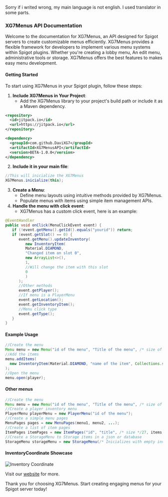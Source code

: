 Sorry if i writed wrong, my main language is not english. I used translator in some parts.

### XG7Menus API Documentation

Welcome to the documentation for XG7Menus, an API designed for Spigot servers to create customizable menus efficiently.
XG7Menus provides a flexible framework for developers to implement various menu systems within Spigot plugins. 
Whether you're creating a lobby menu, An edit menu, administrative tools or storage. 
XG7Menus offers the best features to makes easy menu development.

#### Getting Started

To start using XG7Menus in your Spigot plugin, follow these steps:

1. **Include XG7Menus in Your Project**:
   - Add the XG7Menus library to your project's build path or include it as a Maven dependency.
```xml
<repository>
  <id>jitpack.io</id>
  <url>https://jitpack.io</url>
</repository>

<dependency>
  <groupId>com.github.DaviXG7</groupId>
  <artifactId>XG7MenusAPI</artifactId>
  <version>BETA-1.0.0</version>
</dependency>
```
2. **Include it in your main file**:
```java
//This will inicialize the XG7Menus
XG7Menus.inicialize(this);
```
3. **Create a Menu**:
   - Define menu layouts using intuitive methods provided by XG7Menus.
   - Populate menus with items using simple item management APIs.
4. **Handle the menu with click event**:
   - XG7Menus has a custom click event, here is an example:
```java
@EventHandler
public void onClick(MenuClickEvent event) {
   if (!event.getMenu().getId().equals("yourid")) return;
   if (event.getSlot() == 0) {
      event.getMenu().updateInventory(
         new InventoryItem(
         Material.DIAMOND,
         "Changed item on slot 0",
         new ArrayList<>(),
         1, 
         //Will change the item with this slot
         0
         )
      );
      //Other methods
      event.getPlayer();
      //If menu is a PlayerMenu
      event.getLocation();
      event.getInventoryItem();
      //Menu click type
      event.getType();
   }
}
```
#### Example Usage
```java
//Create the menu
Menu menu = new Menu("id of the menu", "Title of the menu", /* size of the menu */ 27);
//Add the items
menu.addItems(
  new InventoryItem(Material.DIAMOND, "name of the item", Collections.singletonList("Lore of the item"), /* amount */ 1, /* slot */ 0)
);
//Open the menu
menu.open(player);
```
#### Other menus
```java
//Create the menu
Menu menu = new Menu("id of the menu", "Title of the menu", /* size of the menu */ 27);
//Create a player inventory menu
PlayerMenu playerMenu = new PlayerMenu("id of the menu");
//Create a simple menu pages
MenuPages pages = new MenuPages(menu1, menu2, ...);
//Create a list of item pages
ItemPages itemPages = new ItemPages("id", "title", /* size */27, items, new Menu.InventoryCoordinate(1,1), new Menu.InventoryCoordinate(9,5));
//Create a StorageMenu to Storage items in a json or database
StorageMenu storageMenu = new StorageMenu(/* Inicializes with empty inventory or a map with items or an inventory */);
```

#### InventoryCoordinate Showcase

![Inventory Coordinate](https://cdn.discordapp.com/attachments/1215382266218549258/1262796922121359541/InventoryCoordinate.png?ex=6697e6c7&amp;is=66969547&amp;hm=4f2d0fdfbc7d0f944603920a751d5f487f2baa80ee6a7d643646ba050fa6119f&amp;)

Visit our [website](https://xg7plugins.com) for more.

Thank you for choosing XG7Menus. Start creating engaging menus for your Spigot server today!
